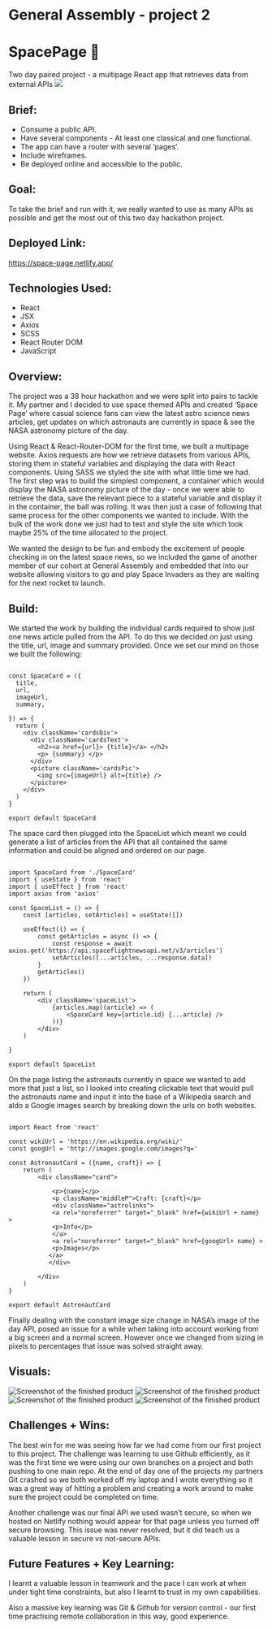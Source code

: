 # General Assembly - project 2

# SpacePage :rocket:

Two day paired project - a multipage React app that retrieves data from external APIs
<img src=https://user-images.githubusercontent.com/89402596/148937819-a128de02-d83b-48f8-afb5-64c367bd6db0.png />

## Brief:

- Consume a public API.
- Have several components - At least one classical and one functional.
- The app can have a router with several ‘pages’.
- Include wireframes.
- Be deployed online and accessible to the public.

## Goal:

To take the brief and run with it, we really wanted to use as many APIs as possible and get the most out of this two day hackathon project.

## Deployed Link:

https://space-page.netlify.app/

## Technologies Used:

- React
- JSX
- Axios
- SCSS
- React Router DOM
- JavaScript

## Overview:

The project was a 38 hour hackathon and we were split into pairs to tackle it. My partner and I decided to use space themed APIs and created ‘Space Page’ where casual science fans can view the latest astro science news articles, get updates on which astronauts are currently in space & see the NASA astronomy picture of the day.

Using React & React-Router-DOM for the first time, we built a multipage website. Axios requests are how we retrieve datasets from various APIs, storing them in stateful variables and displaying the data with React components. Using SASS we styled the site with what little time we had.
The first step was to build the simplest component, a container which would display the NASA astronomy picture of the day - once we were able to retrieve the data, save the relevant piece to a stateful variable and display it in the container, the ball was rolling. It was then just a case of following that same process for the other components we wanted to include. With the bulk of the work done we just had to test and style the site which took maybe 25% of the time allocated to the project.

We wanted the design to be fun and embody the excitement of people checking in on the latest space news, so we included the game of another member of our cohort at General Assembly and embedded that into our website allowing visitors to go and play Space Invaders as they are waiting for the next rocket to launch.

## Build:

We started the work by building the individual cards required to show just one news article pulled from the API. To do this we decided on just using the title, url, image and summary provided. Once we set our mind on those we built the following:

```

const SpaceCard = ({
  title,
  url,
  imageUrl,
  summary,

}) => {
  return (
    <div className='cardsDiv'>
      <div className='cardsText'>
        <h2><a href={url}> {title}</a> </h2>
        <p> {summary} </p>
      </div>
      <picture className='cardsPic'>
        <img src={imageUrl} alt={title} />
      </picture>
    </div>
  )
}

export default SpaceCard

```

The space card then plugged into the SpaceList which meant we could generate a list of articles from the API that all contained the same information and could be aligned and ordered on our page.

```

import SpaceCard from './SpaceCard'
import { useState } from 'react'
import { useEffect } from 'react'
import axios from 'axios'

const SpaceList = () => {
    const [articles, setArticles] = useState([])

    useEffect(() => {
        const getArticles = async () => {
            const response = await axios.get('https://api.spaceflightnewsapi.net/v3/articles')
            setArticles([...articles, ...response.data])
        }
        getArticles()
    })

    return (
        <div className='spaceList'>
            {articles.map((article) => (
                <SpaceCard key={article.id} {...article} />
            ))}
        </div>
    )

}

export default SpaceList

```

On the page listing the astronauts currently in space we wanted to add more that just a list, so I looked into creating clickable text that would pull the astronauts name and input it into the base of a Wikipedia search and aldo a Google images search by breaking down the urls on both websites.

```

import React from 'react'

const wikiUrl = 'https://en.wikipedia.org/wiki/'
const googUrl = 'http://images.google.com/images?q='

const AstronautCard = ({name, craft}) => {
    return (
        <div className="card">

            <p>{name}</p>
            <p className="middleP">Craft: {craft}</p>
            <div className="astrolinks">
            <a rel="noreferrer" target="_blank" href={wikiUrl + name} >
            <p>Info</p>
            </a>
            <a rel="noreferrer" target="_blank" href={googUrl+ name} >
            <p>Images</p>
           </a>
           </div>

        </div>
    )
}

export default AstronautCard

```

Finally dealing with the constant image size change in NASA’s image of the day API, posed an issue for a while when taking into account working from a big screen and a normal screen. However once we changed from sizing in pixels to percentages that issue was solved straight away.

## Visuals:

![Screenshot of the finished product](images/image1.png)
![Screenshot of the finished product](images/image2.png)
![Screenshot of the finished product](images/image3.png)
![Screenshot of the finished product](images/image5.png)

## Challenges + Wins:

The best win for me was seeing how far we had come from our first project to this project. The challenge was learning to use Github efficiently, as it was the first time we were using our own branches on a project and both pushing to one main repo. At the end of day one of the projects my partners Git crashed so we both worked off my laptop and I wrote everything so it was a great way of hitting a problem and creating a work around to make sure the project could be completed on time.

Another challenge was our final API we used wasn’t secure, so when we hosted on Netlify nothing would appear for that page unless you turned off secure browsing. This issue was never resolved, but it did teach us a valuable lesson in secure vs not-secure APIs.

## Future Features + Key Learning:

I learnt a valuable lesson in teamwork and the pace I can work at when under tight time constraints, but also I learnt to trust in my own capabilities.

Also a massive key learning was Git & Github for version control - our first time practising remote collaboration in this way, good experience.
